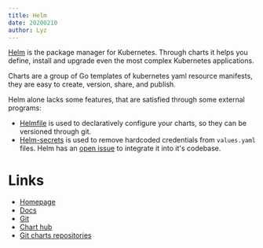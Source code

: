 ```yaml
---
title: Helm
date: 20200210
author: Lyz
---
```


[Helm](https://helm.sh/) is the package manager for Kubernetes. Through charts
it helps you define, install and upgrade even the most complex Kubernetes
applications.

Charts are a group of Go templates of kubernetes yaml resource manifests, they
are easy to create, version, share, and publish.

Helm alone lacks some features, that are satisfied through some external
programs:

* [Helmfile](helmfile.md) is used to declaratively configure your charts, so
  they can be versioned through git.
* [Helm-secrets](helm_secrets.md) is used to remove hardcoded credentials from `values.yaml`
  files. Helm has an [open issue](https://github.com/helm/helm/issues/2196) to
  integrate it into it's codebase.

# Links

* [Homepage](http://www.helm.sh/)
* [Docs](https://docs.helm.sh)
* [Git](https://github.com/kubernetes/helm)
* [Chart hub](https://hub.helm.sh)
* [Git charts repositories](https://github.com/kubernetes/charts)
